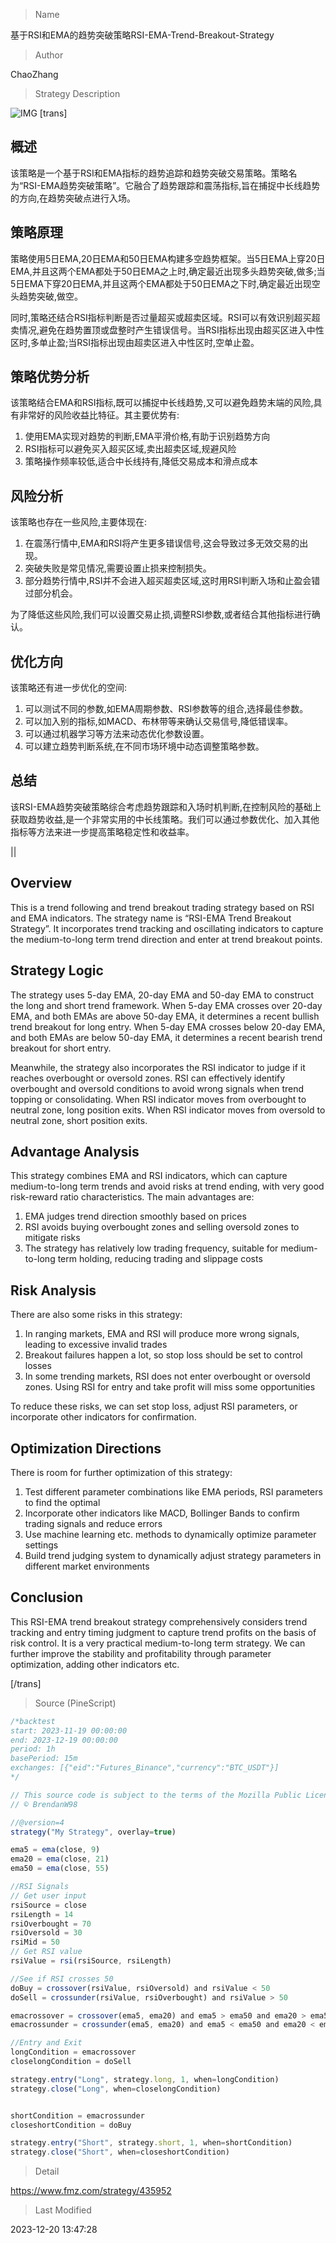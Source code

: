 
> Name

基于RSI和EMA的趋势突破策略RSI-EMA-Trend-Breakout-Strategy

> Author

ChaoZhang

> Strategy Description

![IMG](https://www.fmz.com/upload/asset/10f454e771c14ea16a2.png)
 [trans]

## 概述

该策略是一个基于RSI和EMA指标的趋势追踪和趋势突破交易策略。策略名为“RSI-EMA趋势突破策略”。它融合了趋势跟踪和震荡指标,旨在捕捉中长线趋势的方向,在趋势突破点进行入场。

## 策略原理

策略使用5日EMA,20日EMA和50日EMA构建多空趋势框架。当5日EMA上穿20日EMA,并且这两个EMA都处于50日EMA之上时,确定最近出现多头趋势突破,做多;当5日EMA下穿20日EMA,并且这两个EMA都处于50日EMA之下时,确定最近出现空头趋势突破,做空。 

同时,策略还结合RSI指标判断是否过量超买或超卖区域。RSI可以有效识别超买超卖情况,避免在趋势置顶或盘整时产生错误信号。当RSI指标出现由超买区进入中性区时,多单止盈;当RSI指标出现由超卖区进入中性区时,空单止盈。

## 策略优势分析

该策略结合EMA和RSI指标,既可以捕捉中长线趋势,又可以避免趋势末端的风险,具有非常好的风险收益比特征。其主要优势有:

1. 使用EMA实现对趋势的判断,EMA平滑价格,有助于识别趋势方向
2. RSI指标可以避免买入超买区域,卖出超卖区域,规避风险
3. 策略操作频率较低,适合中长线持有,降低交易成本和滑点成本

## 风险分析

该策略也存在一些风险,主要体现在:

1. 在震荡行情中,EMA和RSI将产生更多错误信号,这会导致过多无效交易的出现。
2. 突破失败是常见情况,需要设置止损来控制损失。
3. 部分趋势行情中,RSI并不会进入超买超卖区域,这时用RSI判断入场和止盈会错过部分机会。

为了降低这些风险,我们可以设置交易止损,调整RSI参数,或者结合其他指标进行确认。

## 优化方向 

该策略还有进一步优化的空间:

1. 可以测试不同的参数,如EMA周期参数、RSI参数等的组合,选择最佳参数。
2. 可以加入别的指标,如MACD、布林带等来确认交易信号,降低错误率。 
3. 可以通过机器学习等方法来动态优化参数设置。
4. 可以建立趋势判断系统,在不同市场环境中动态调整策略参数。

## 总结

该RSI-EMA趋势突破策略综合考虑趋势跟踪和入场时机判断,在控制风险的基础上获取趋势收益,是一个非常实用的中长线策略。我们可以通过参数优化、加入其他指标等方法来进一步提高策略稳定性和收益率。

||


## Overview

This is a trend following and trend breakout trading strategy based on RSI and EMA indicators. The strategy name is “RSI-EMA Trend Breakout Strategy”. It incorporates trend tracking and oscillating indicators to capture the medium-to-long term trend direction and enter at trend breakout points.  

## Strategy Logic  

The strategy uses 5-day EMA, 20-day EMA and 50-day EMA to construct the long and short trend framework. When 5-day EMA crosses over 20-day EMA, and both EMAs are above 50-day EMA, it determines a recent bullish trend breakout for long entry. When 5-day EMA crosses below 20-day EMA, and both EMAs are below 50-day EMA, it determines a recent bearish trend breakout for short entry.  

Meanwhile, the strategy also incorporates the RSI indicator to judge if it reaches overbought or oversold zones. RSI can effectively identify overbought and oversold conditions to avoid wrong signals when trend topping or consolidating. When RSI indicator moves from overbought to neutral zone, long position exits. When RSI indicator moves from oversold to neutral zone, short position exits. 

## Advantage Analysis 

This strategy combines EMA and RSI indicators, which can capture medium-to-long term trends and avoid risks at trend ending, with very good risk-reward ratio characteristics. The main advantages are:  

1. EMA judges trend direction smoothly based on prices  
2. RSI avoids buying overbought zones and selling oversold zones to mitigate risks
3. The strategy has relatively low trading frequency, suitable for medium-to-long term holding, reducing trading and slippage costs  

## Risk Analysis   

There are also some risks in this strategy:  

1. In ranging markets, EMA and RSI will produce more wrong signals, leading to excessive invalid trades  
2. Breakout failures happen a lot, so stop loss should be set to control losses
3. In some trending markets, RSI does not enter overbought or oversold zones. Using RSI for entry and take profit will miss some opportunities  

To reduce these risks, we can set stop loss, adjust RSI parameters, or incorporate other indicators for confirmation.  

## Optimization Directions   

There is room for further optimization of this strategy:  

1. Test different parameter combinations like EMA periods, RSI parameters to find the optimal  
2. Incorporate other indicators like MACD, Bollinger Bands to confirm trading signals and reduce errors  
3. Use machine learning etc. methods to dynamically optimize parameter settings  
4. Build trend judging system to dynamically adjust strategy parameters in different market environments  

## Conclusion  

This RSI-EMA trend breakout strategy comprehensively considers trend tracking and entry timing judgment to capture trend profits on the basis of risk control. It is a very practical medium-to-long term strategy. We can further improve the stability and profitability through parameter optimization, adding other indicators etc.

[/trans]



> Source (PineScript)

``` javascript
/*backtest
start: 2023-11-19 00:00:00
end: 2023-12-19 00:00:00
period: 1h
basePeriod: 15m
exchanges: [{"eid":"Futures_Binance","currency":"BTC_USDT"}]
*/

// This source code is subject to the terms of the Mozilla Public License 2.0 at https://mozilla.org/MPL/2.0/
// © BrendanW98

//@version=4
strategy("My Strategy", overlay=true)

ema5 = ema(close, 9)
ema20 = ema(close, 21)
ema50 = ema(close, 55)

//RSI Signals
// Get user input
rsiSource = close
rsiLength = 14
rsiOverbought = 70
rsiOversold = 30
rsiMid = 50
// Get RSI value
rsiValue = rsi(rsiSource, rsiLength)

//See if RSI crosses 50
doBuy = crossover(rsiValue, rsiOversold) and rsiValue < 50
doSell = crossunder(rsiValue, rsiOverbought) and rsiValue > 50

emacrossover = crossover(ema5, ema20) and ema5 > ema50 and ema20 > ema50 and close > ema50
emacrossunder = crossunder(ema5, ema20) and ema5 < ema50 and ema20 < ema50 and close < ema50

//Entry and Exit
longCondition = emacrossover
closelongCondition = doSell

strategy.entry("Long", strategy.long, 1, when=longCondition)
strategy.close("Long", when=closelongCondition)


shortCondition = emacrossunder
closeshortCondition = doBuy

strategy.entry("Short", strategy.short, 1, when=shortCondition)
strategy.close("Short", when=closeshortCondition)
```

> Detail

https://www.fmz.com/strategy/435952

> Last Modified

2023-12-20 13:47:28

